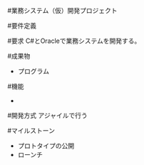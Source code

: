 #業務システム（仮）開発プロジェクト

#要件定義

#要求
C#とOracleで業務システムを開発する。






#成果物
- プログラム

#機能

-



#開発方式
アジャイルで行う

#マイルストーン
- プロトタイプの公開
- ローンチ

